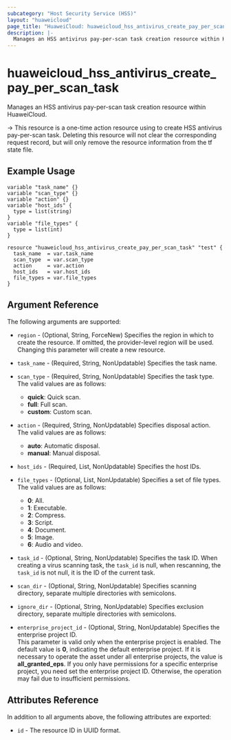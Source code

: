 ```yaml
---
subcategory: "Host Security Service (HSS)"
layout: "huaweicloud"
page_title: "HuaweiCloud: huaweicloud_hss_antivirus_create_pay_per_scan_task"
description: |-
  Manages an HSS antivirus pay-per-scan task creation resource within HuaweiCloud.
---
```


# huaweicloud_hss_antivirus_create_pay_per_scan_task

Manages an HSS antivirus pay-per-scan task creation resource within HuaweiCloud.

-> This resource is a one-time action resource using to create HSS antivirus pay-per-scan task. Deleting this resource
  will not clear the corresponding request record, but will only remove the resource information from the tf state file.

## Example Usage

```hcl
variable "task_name" {}
variable "scan_type" {}
variable "action" {}
variable "host_ids" {
  type = list(string)
}
variable "file_types" {
  type = list(int)
}

resource "huaweicloud_hss_antivirus_create_pay_per_scan_task" "test" {
  task_name  = var.task_name
  scan_type  = var.scan_type
  action     = var.action
  host_ids   = var.host_ids
  file_types = var.file_types
}
```

## Argument Reference

The following arguments are supported:

* `region` - (Optional, String, ForceNew) Specifies the region in which to create the resource.
  If omitted, the provider-level region will be used. Changing this parameter will create a new resource.

* `task_name` - (Required, String, NonUpdatable) Specifies the task name.

* `scan_type` - (Required, String, NonUpdatable) Specifies the task type.  
  The valid values are as follows:
  + **quick**: Quick scan.
  + **full**: Full scan.
  + **custom**: Custom scan.

* `action` - (Required, String, NonUpdatable) Specifies disposal action.  
  The valid values are as follows:
  + **auto**: Automatic disposal.
  + **manual**: Manual disposal.

* `host_ids` - (Required, List, NonUpdatable) Specifies the host IDs.

* `file_types` - (Optional, List, NonUpdatable) Specifies a set of file types.  
  The valid values are as follows:
  + **0**: All.
  + **1**: Executable.
  + **2**: Compress.
  + **3**: Script.
  + **4**: Document.
  + **5**: Image.
  + **6**: Audio and video.

* `task_id` - (Optional, String, NonUpdatable) Specifies the task ID. When creating a virus scanning task, the `task_id`
  is null, when rescanning, the `task_id` is not null, it is the ID of the current task.

* `scan_dir` - (Optional, String, NonUpdatable) Specifies scanning directory, separate multiple directories with
  semicolons.

* `ignore_dir` - (Optional, String, NonUpdatable) Specifies exclusion directory, separate multiple directories with
  semicolons.

* `enterprise_project_id` - (Optional, String, NonUpdatable) Specifies the enterprise project ID.  
  This parameter is valid only when the enterprise project is enabled.
  The default value is **0**, indicating the default enterprise project.
  If it is necessary to operate the asset under all enterprise projects, the value is **all_granted_eps**.
  If you only have permissions for a specific enterprise project, you need set the enterprise project ID. Otherwise,
  the operation may fail due to insufficient permissions.

## Attributes Reference

In addition to all arguments above, the following attributes are exported:

* `id` - The resource ID in UUID format.
